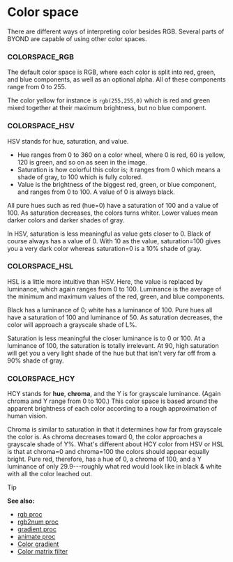 # Color space

There are different ways of interpreting color besides RGB.
Several parts of BYOND are capable of using other color spaces.
### COLORSPACE_RGB

The default color space is RGB, where each color is split into
red, green, and blue components, as well as an optional alpha. All of
these components range from 0 to 255. 

The color yellow for
instance is `rgb(255,255,0)` which is red and green mixed together at
their maximum brightness, but no blue component.

### COLORSPACE_HSV

HSV stands for hue, saturation, and value.
-   Hue ranges from 0 to 360 on a color wheel, where 0 is red, 60 is
    yellow, 120 is green, and so on as seen in the image.
-   Saturation is how colorful this color is; it ranges from 0 which
    means a shade of gray, to 100 which is fully colored.
-   Value is the brightness of the biggest red, green, or blue
    component, and ranges from 0 to 100. A value of 0 is always black.

All pure hues such as red (hue=0) have a saturation of 100 and
a value of 100. As saturation decreases, the colors turns whiter. Lower
values mean darker colors and darker shades of gray. 

In HSV,
saturation is less meaningful as value gets closer to 0. Black of course
always has a value of 0. With 10 as the value, saturation=100 gives you
a very dark color whereas saturation=0 is a 10% shade of gray.

### COLORSPACE_HSL

HSL is a little more intuitive than HSV. Here, the value is
replaced by luminance, which again ranges from 0 to 100. Luminance is
the average of the minimum and maximum values of the red, green, and
blue components. 

Black has a luminance of 0; white has a
luminance of 100. Pure hues all have a saturation of 100 and luminance
of 50. As saturation decreases, the color will approach a grayscale
shade of L%. 

Saturation is less meaningful the closer luminance
is to 0 or 100. At a luminance of 100, the saturation is totally
irrelevant. At 90, high saturation will get you a very light shade of
the hue but that isn\'t very far off from a 90% shade of gray.

### COLORSPACE_HCY

HCY stands for **hue**, **chroma**, and the Y is for grayscale
luminance. (Again chroma and Y range from 0 to 100.) This color space is
based around the apparent brightness of each color according to a rough
approximation of human vision. 

Chroma is similar to saturation
in that it determines how far from grayscale the color is. As chroma
decreases toward 0, the color approaches a grayscale shade of Y%.
What\'s different about HCY color from HSV or HSL is that at chroma=0
and chroma=100 the colors should appear equally bright. Pure red,
therefore, has a hue of 0, a chroma of 100, and a Y luminance of only
29.9---roughly what red would look like in black & white with all the
color leached out.

> [!TIP] 
> **See also:**
> +   [rgb proc](/ref/proc/rgb.md) 
> +   [rgb2num proc](/ref/proc/rgb2num.md) 
> +   [gradient proc](/ref/proc/gradient.md) 
> +   [animate proc](/ref/proc/animate.md) 
> +   [Color gradient](/ref/notes/color-gradient.md) 
> +   [Color matrix filter](/ref/notes/filters/color.md) 